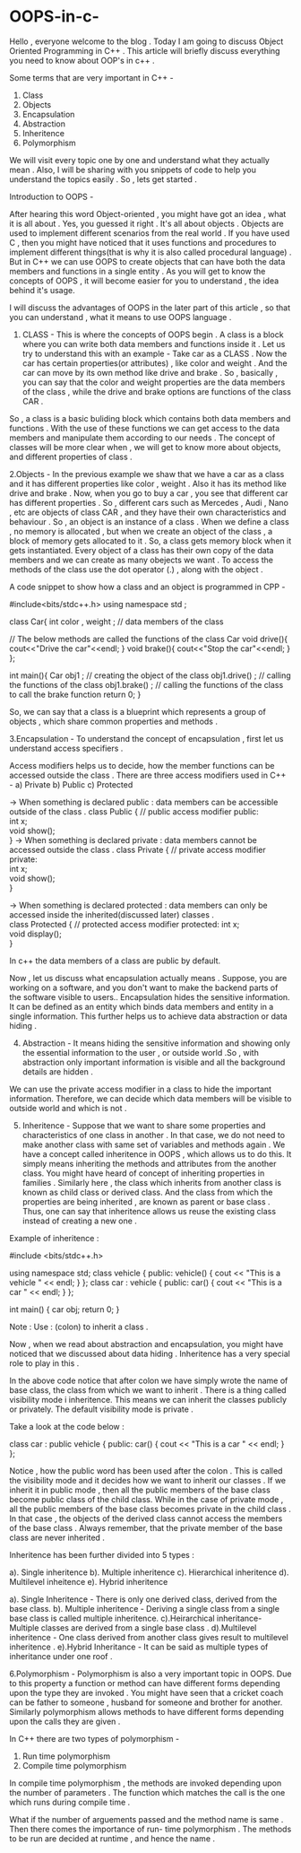 # OOPS-in-c-
Hello , everyone welcome to the blog . Today I am going to discuss Object Oriented Programming in C++ . This article will briefly discuss everything you need to know about OOP's in c++ .

Some terms that are very important in C++ - 
1. Class 
2. Objects 
3. Encapsulation
4. Abstraction
5. Inheritence 
6. Polymorphism 


We will visit every topic one by one and understand what they actually mean . Also, I will be sharing with you snippets of code to help you understand the topics easily . So , lets get started .

Introduction to OOPS - 

After hearing this word Object-oriented , you might have got an idea , what it is all about . Yes, you guessed it right . It's all about objects . Objects are used to implement different scenarios from the real world . 
If you have used C , then you might have noticed that it uses functions and procedures to implement different things(that is why it is also called procedural language) . But in C++ we can use OOPS to create objects that can have both the data members and functions in a single entity . 
As you will get to know the concepts of OOPS , it will become easier for you to understand , the idea behind it's usage.

I will discuss the advantages of OOPS in the later part of this article , so that you can understand , what it means to use OOPS language . 

1. CLASS - This is where the concepts of OOPS begin . A class is a block where you can write both data members and functions inside it . Let us try to understand this with an example - 
Take car as a CLASS . Now the car has certain properties(or attributes) , like color and  weight . And the car can move by its own method like drive and brake . So , basically , you can say that the color and weight properties are the data members of the class , while the drive and brake options are functions of the class CAR . 

So , a class is a basic buliding block which contains both data members and functions . With the use of these functions we can get access to the data members and manipulate them according to our needs . The concept of classes will be more clear when , we will get to know more about objects, and different properties of class .

2.Objects - In the previous example we shaw that we have a car as a class and it has different properties like color , weight . Also it has its method like drive and brake . Now, when you  go to buy a car , you see that different car has different properties . So , different cars such as Mercedes , Audi , Nano , etc are objects of class CAR , and they have their own characteristics and behaviour . So , an object is an instance of a class . 
When we define a class , no memory is allocated , but when we create an object of the class , a block of memory gets allocated to it . So, a class gets memory block when it gets instantiated. 
Every object of a class has their own copy of the data members and we can create as many obejects we want .
To access the methods of the class use the dot operator (.) , along with the object .

A code snippet to show how a class and an object is programmed in CPP - 

#include<bits/stdc++.h>
using namespace std ;

class Car{
   int color , weight ;   // data members of the class 
   

//    The below methods are called the functions of the class Car
   void drive(){
       cout<<"Drive the car"<<endl;
   }
   void brake(){
       cout<<"Stop the car"<<endl;
   }
};

int main(){
  Car obj1 ; // creating the object of the class 
  obj1.drive() ; // calling the functions of the class 
 obj1.brake() ;  // calling the functions of the class to call the brake function
    return 0;
}

So, we can say that a class is a blueprint which represents a group of objects , which share common properties and methods .

3.Encapsulation -  To understand the concept of encapsulation , first let us understand access specifiers . 

Access modifiers helps us to decide, how the member functions can be accessed outside the class . 
There are three access modifiers used in C++ - 
   a)  Private 
   b) Public 
   c) Protected 

-> When something is declared public : data members can be accessible outside of the class  .
class Public
{
    // public access modifier
    public:   
    int x;            
    void show();  
}
-> When something is declared private : data members cannot be accessed outside 
 the class .
class Private
{
    // private access modifier
    private:   
    int x;            
    void show();   
}
 
-> When something is declared protected : data members can only be accessed inside the inherited(discussed later)  classes .  
class Protected
{
    // protected access modifier
    protected: 
    int x;            
    void display();  
}


In c++ the data members of a class are public by default. 

Now , let us discuss what encapsulation actually means . 
Suppose, you are working on a software, and you don't want to make the backend parts of the software visible to users.. 
Encapsulation hides the sensitive information. It can be defined as an entity which
binds data members and entity in a single information. This further helps us to achieve data abstraction or data hiding .

4. Abstraction - It means hiding the sensitive information and showing only the essential information to the user , or outside world .So , with abstraction only important information is visible and all the background details are hidden  . 

We can use the private access modifier in a class to hide the important information.
Therefore, we can decide which data members will be visible to outside world and which is not .

5. Inheritence  -  Suppose that we want to share some properties and characteristics of one class in another . In that case, we do not need to make another class with same set of variables and methods again . We have a concept called inheritence in OOPS , which allows us to do this. It simply means inheriting the methods and attributes from the another class. You might have heard of concept of inheriting properties in families . Similarly here , the class which inherits from another class is known as child class or derived class. And the class from which the properties are being inherited , are known as parent or base class . Thus, one can say that inheritence allows us reuse the existing class instead of creating a new one . 

Example of inheritence  : 

#include <bits/stdc++.h>

using namespace std;
class vehicle
{
public:
    vehicle()
    {
        cout << "This is a vehicle " << endl;
    }
};
class car : vehicle
{
public:
    car()
    {
        cout << "This is a car " << endl;
    }
};

int main()
{
    car obj;
    return 0;
}

Note  : Use : (colon)  to inherit a class .

Now , when we read about abstraction and encapsulation, you might have noticed that we discussed about data hiding . Inheritence has a very special role to play in this .

In the above code notice that after colon we have simply wrote the name of base class, the class from which we want to inherit . There is a thing called visibility mode i inheritence. This means we can inherit the classes publicly or privately. 
The default visibility mode is private . 

Take a look at the code below : 

class car : public  vehicle
{
public:
    car()
    {
        cout << "This is a car " << endl;
    }
};

Notice , how the public word has been used after the colon . This is called the visibility mode and it decides how we want to inherit our classes .
If we inherit it in public mode , then all the public members of the base class become
public class of the child class. While in the case of private mode , all the public members of the base class becomes private in the child class . In that case , the objects of the derived class cannot access the members of the base class  .
Always remember, that the private member of the base class are never inherited . 


Inheritence has been further divided into 5 types  :
 
a). Single inheritence 
b). Multiple inheritence 
c). Hierarchical inheritence 
d). Multilevel inheitence 
e). Hybrid inheritence 

a). Single Inheritence - There is only one derived class, derived from the base class.
b). Multiple inheritence - Deriving a single class from a single base class is called multiple inheritence.
c).Heirarchical inheritance-  Multiple classes are derived from a single base class .
d).Multilevel inheritence - One class derived from another class gives result to multilevel inheritence . 
e).Hybrid Inheritance - It can be said as multiple types of inheritance under one roof .

6.Polymorphism - Polymorphism is also a very important topic in OOPS. Due to this property a function or method can have different forms depending upon the type they are invoked . You might have seen that a cricket coach can be father to someone , husband for someone and brother for another. Similarly polymorphism allows methods to have different forms depending upon the calls they are given .

In C++ there are two types of polymorphism - 

1. Run time polymorphism 
2. Compile time polymorphism 

In compile time polymorphism , the methods are invoked depending upon the number of parameters . The function which matches the call is the one which runs during compile time . 

What if the number of arguements passed and the method name is same . Then there comes the importance of run- time polymorphism  . The methods to be run are decided at runtime , and hence the name .










